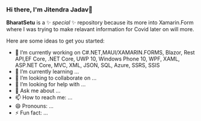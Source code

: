 ### Hi there, I'm Jitendra Jadav👋

**BharatSetu** is a ✨ _special_ ✨ repository because its more into Xamarin.Form where I was trying to make relavant information for Covid later on will more.

Here are some ideas to get you started:


- 🔭 I’m currently working on C#.NET,MAUI/XAMARIN.FORMS, Blazor, Rest API,EF Core, .NET Core, UWP 10, Windows Phone 10, WPF, XAML, ASP.NET Core, MVC, XML, JSON, SQL, Azure, SSRS, SSIS
- 🌱 I’m currently learning ...
- 👯 I’m looking to collaborate on ...
- 🤔 I’m looking for help with ...
- 💬 Ask me about ...
- 📫 How to reach me: ...
- 😄 Pronouns: ...
- ⚡ Fun fact: ...

